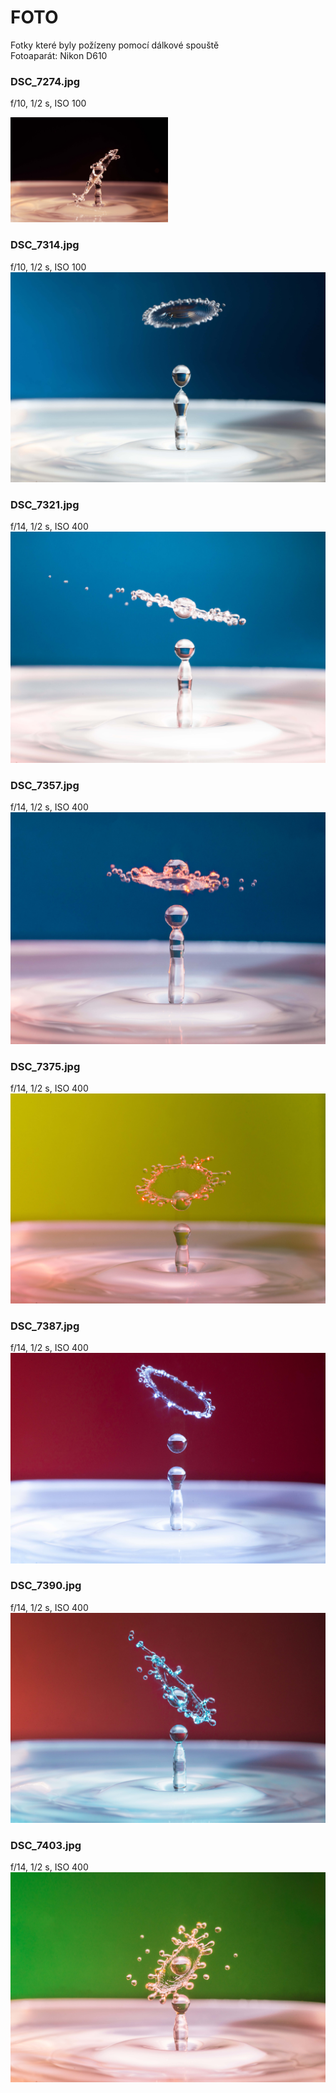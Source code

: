 # FOTO
Fotky které byly požízeny pomocí dálkové spouště <br/>
Fotoaparát: Nikon D610
### DSC_7274.jpg
f/10, 1/2 s, ISO 100

<img src="foto\DSC_7274.jpg" width=50%>

### DSC_7314.jpg
f/10, 1/2 s, ISO 100
![alt text](https://github.com/kocevjak/qappka/blob/main/foto/DSC_7314.jpg?raw=true)

### DSC_7321.jpg
f/14, 1/2 s, ISO 400
![alt text](https://github.com/kocevjak/qappka/blob/main/foto/DSC_7321.jpg?raw=true)

### DSC_7357.jpg
f/14, 1/2 s, ISO 400
![alt text](https://github.com/kocevjak/qappka/blob/main/foto/DSC_7357.jpg?raw=true)

### DSC_7375.jpg
f/14, 1/2 s, ISO 400
![alt text](https://github.com/kocevjak/qappka/blob/main/foto/DSC_7375.jpg?raw=true)

### DSC_7387.jpg
f/14, 1/2 s, ISO 400
![alt text](https://github.com/kocevjak/qappka/blob/main/foto/DSC_7387.jpg?raw=true)

### DSC_7390.jpg
f/14, 1/2 s, ISO 400
![alt text](https://github.com/kocevjak/qappka/blob/main/foto/DSC_7390.jpg?raw=true)

### DSC_7403.jpg
f/14, 1/2 s, ISO 400
![alt text](https://github.com/kocevjak/qappka/blob/main/foto/DSC_7403.jpg?raw=true)